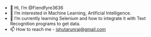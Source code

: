 - 👋 Hi, I’m @Fiendfyre3636
- 👀 I’m interested in Machine Learning, Artificial Intelligence.
- 🌱 I’m currently learning Selenium and how to integrate it with Text Recognition programs to get data.
- 📫 How to reach me - ishutarunraj@gmail.com
